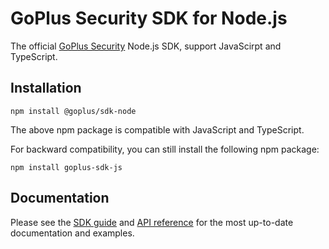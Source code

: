 # GoPlus Security SDK for Node.js

The official [GoPlus Security](https://gopluslabs.io/) Node.js SDK, support JavaScirpt and TypeScript.

## Installation

```
npm install @goplus/sdk-node
```
The above npm package is compatible with JavaScript and TypeScript.

For backward compatibility, you can still install the following npm package:

```
npm install goplus-sdk-js
```

## Documentation

Please see the [SDK guide](https://docs.gopluslabs.io/docs/goplus-sdk) and [API reference](https://docs.gopluslabs.io/reference/api-overview) for the most up-to-date documentation and examples.
